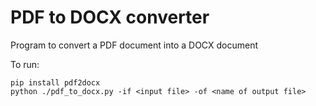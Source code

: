 
# PDF to DOCX converter

Program to convert a PDF document into a DOCX document

To run:

```
pip install pdf2docx
python ./pdf_to_docx.py -if <input file> -of <name of output file>
```
